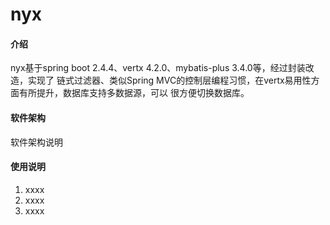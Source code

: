 # nyx

#### 介绍
nyx基于spring boot 2.4.4、vertx 4.2.0、mybatis-plus 3.4.0等，经过封装改造，实现了
链式过滤器、类似Spring MVC的控制层编程习惯，在vertx易用性方面有所提升，数据库支持多数据源，可以
很方便切换数据库。

#### 软件架构
软件架构说明


#### 使用说明

1.  xxxx
2.  xxxx
3.  xxxx
